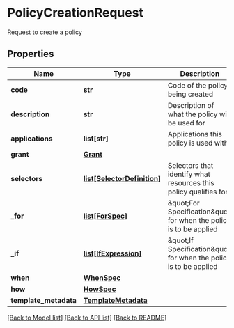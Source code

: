 # PolicyCreationRequest

Request to create a policy

## Properties
Name | Type | Description | Notes
------------ | ------------- | ------------- | -------------
**code** | **str** | Code of the policy being created | 
**description** | **str** | Description of what the policy will be used for | [optional] 
**applications** | **list[str]** | Applications this policy is used with | [optional] 
**grant** | [**Grant**](Grant.md) |  | 
**selectors** | [**list[SelectorDefinition]**](SelectorDefinition.md) | Selectors that identify what resources this policy qualifies for | 
**_for** | [**list[ForSpec]**](ForSpec.md) | \&quot;For Specification\&quot; for when the policy is to be applied | [optional] 
**_if** | [**list[IfExpression]**](IfExpression.md) | \&quot;If Specification\&quot; for when the policy is to be applied | [optional] 
**when** | [**WhenSpec**](WhenSpec.md) |  | 
**how** | [**HowSpec**](HowSpec.md) |  | [optional] 
**template_metadata** | [**TemplateMetadata**](TemplateMetadata.md) |  | [optional] 

[[Back to Model list]](../README.md#documentation-for-models) [[Back to API list]](../README.md#documentation-for-api-endpoints) [[Back to README]](../README.md)


